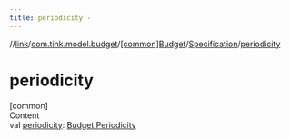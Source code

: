 ```yaml
---
title: periodicity -
---
```

//[link](../../../index.md)/[com.tink.model.budget](../../index.md)/[[common]Budget](../index.md)/[Specification](index.md)/[periodicity](periodicity.md)



# periodicity  
[common]  
Content  
val [periodicity](periodicity.md): [Budget.Periodicity](../-periodicity/index.md)  



